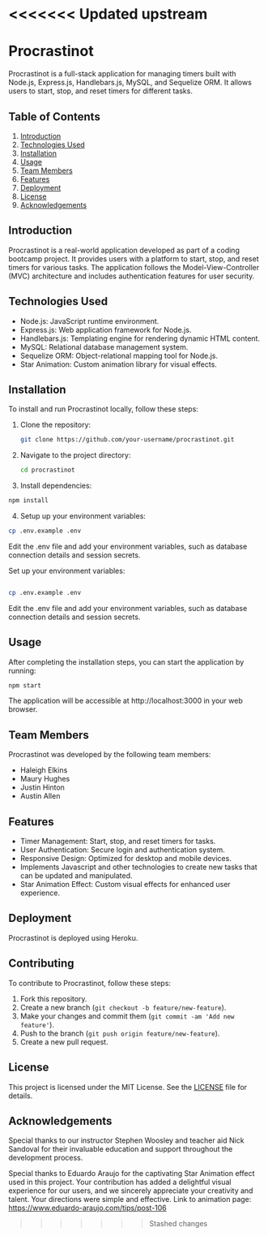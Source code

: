 <<<<<<< Updated upstream
=======
# Procrastinot

Procrastinot is a full-stack application for managing timers built with Node.js, Express.js, Handlebars.js, MySQL, and Sequelize ORM. It allows users to start, stop, and reset timers for different tasks.

## Table of Contents
1. [Introduction](#introduction)
2. [Technologies Used](#technologies-used)
3. [Installation](#installation)
4. [Usage](#usage)
5. [Team Members](#team-members)
6. [Features](#features)
7. [Deployment](#deployment)
8. [License](#license)
9. [Acknowledgements](#acknowledgements)

## Introduction
Procrastinot is a real-world application developed as part of a coding bootcamp project. It provides users with a platform to start, stop, and reset timers for various tasks. The application follows the Model-View-Controller (MVC) architecture and includes authentication features for user security.

## Technologies Used
- Node.js: JavaScript runtime environment.
- Express.js: Web application framework for Node.js.
- Handlebars.js: Templating engine for rendering dynamic HTML content.
- MySQL: Relational database management system.
- Sequelize ORM: Object-relational mapping tool for Node.js.
- Star Animation: Custom animation library for visual effects.

## Installation
To install and run Procrastinot locally, follow these steps:

1. Clone the repository:
   ```bash
   git clone https://github.com/your-username/procrastinot.git
    ```
2. Navigate to the project directory:
    ```bash
    cd procrastinot
    ```

3. Install dependencies:
```bash
npm install
```

4. Setup up your environment variables:
```bash
cp .env.example .env
```
Edit the .env file and add your environment variables, such as database connection details and session secrets.

Set up your environment variables:
```bash

cp .env.example .env
```
Edit the .env file and add your environment variables, such as database connection details and session secrets.

## Usage

After completing the installation steps, you can start the application by running:

```bash
npm start
```
The application will be accessible at http://localhost:3000 in your web browser.


## Team Members

Procrastinot was developed by the following team members:

- Haleigh Elkins
- Maury Hughes
- Justin Hinton
- Austin Allen

## Features

- Timer Management: Start, stop, and reset timers for tasks.
- User Authentication: Secure login and authentication system.
- Responsive Design: Optimized for desktop and mobile devices.
- Implements Javascript and other technologies to create new tasks that can be updated and manipulated.
- Star Animation Effect: Custom visual effects for enhanced user experience.

## Deployment

Procrastinot is deployed using Heroku.

## Contributing

To contribute to Procrastinot, follow these steps:
1. Fork this repository.
2. Create a new branch (`git checkout -b feature/new-feature`).
3. Make your changes and commit them (`git commit -am 'Add new feature'`).
4. Push to the branch (`git push origin feature/new-feature`).
5. Create a new pull request.

## License

This project is licensed under the MIT License. See the [LICENSE](LICENSE) file for details.

## Acknowledgements

Special thanks to our instructor Stephen Woosley and teacher aid Nick Sandoval for their invaluable education and support throughout the development process.

Special thanks to Eduardo Araujo for the captivating Star Animation effect used in this project. Your contribution has added a delightful visual experience for our users, and we sincerely appreciate your creativity and talent. Your directions were simple and effective.
Link to animation page: https://www.eduardo-araujo.com/tips/post-106





>>>>>>> Stashed changes
